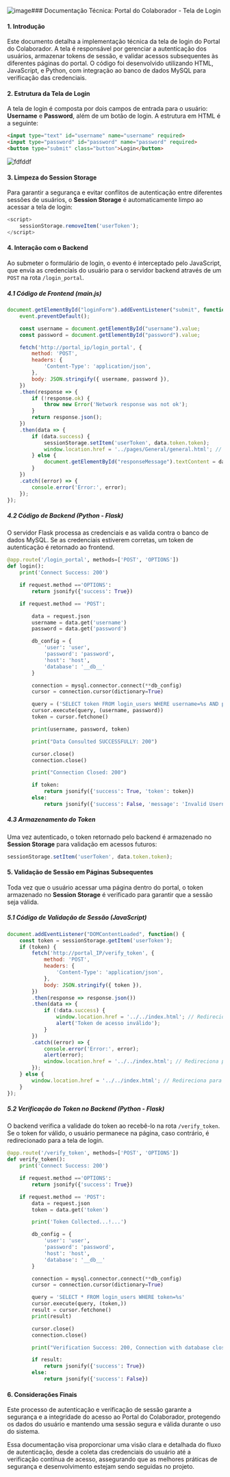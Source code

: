 ![image](https://github.com/user-attachments/assets/b5a53148-4dd3-43fd-ac02-ddb62dffb2a1)### Documentação Técnica: Portal do Colaborador - Tela de Login

#### 1. Introdução

Este documento detalha a implementação técnica da tela de login do Portal do Colaborador. A tela é responsável por gerenciar a autenticação dos usuários, armazenar tokens de sessão, e validar acessos subsequentes às diferentes páginas do portal. O código foi desenvolvido utilizando HTML, JavaScript, e Python, com integração ao banco de dados MySQL para verificação das credenciais.

#### 2. Estrutura da Tela de Login

A tela de login é composta por dois campos de entrada para o usuário: **Username** e **Password**, além de um botão de login. A estrutura em HTML é a seguinte:

```html
<input type="text" id="username" name="username" required>
<input type="password" id="password" name="password" required>
<button type="submit" class="button">Login</button>
```
![fdfddf](https://github.com/user-attachments/assets/0c04c8d5-90e0-4f29-ad0a-f52850f12966)


#### 3. Limpeza do Session Storage

Para garantir a segurança e evitar conflitos de autenticação entre diferentes sessões de usuários, o **Session Storage** é automaticamente limpo ao acessar a tela de login:

```javascript
<script>
    sessionStorage.removeItem('userToken');
</script>
```

#### 4. Interação com o Backend

Ao submeter o formulário de login, o evento é interceptado pelo JavaScript, que envia as credenciais do usuário para o servidor backend através de um `POST` na rota `/login_portal`.

##### 4.1 Código de Frontend (main.js)

```javascript
document.getElementById("loginForm").addEventListener("submit", function(event) {
    event.preventDefault();

    const username = document.getElementById("username").value;
    const password = document.getElementById("password").value;

    fetch('http://portal_ip/login_portal', {
        method: 'POST',
        headers: {
            'Content-Type': 'application/json',
        },
        body: JSON.stringify({ username, password }),
    })
    .then(response => {
        if (!response.ok) {
            throw new Error('Network response was not ok');
        }
        return response.json();
    })
    .then(data => {
        if (data.success) {
            sessionStorage.setItem('userToken', data.token.token);
            window.location.href = '../pages/General/general.html'; // Redireciona para outra página
        } else {
            document.getElementById("responseMessage").textContent = data.message;
        }
    })
    .catch((error) => {
        console.error('Error:', error);
    });
});
```

##### 4.2 Código de Backend (Python - Flask)

O servidor Flask processa as credenciais e as valida contra o banco de dados MySQL. Se as credenciais estiverem corretas, um token de autenticação é retornado ao frontend.

```python
@app.route('/login_portal', methods=['POST', 'OPTIONS'])
def login():
    print('Connect Success: 200')

    if request.method =='OPTIONS':
        return jsonify({'success': True})

    if request.method == 'POST':

        data = request.json
        username = data.get('username')
        password = data.get('password')

        db_config = {
            'user': 'user',
            'password': 'password',
            'host': 'host',
            'database': '__db__'
        }

        connection = mysql.connector.connect(**db_config)
        cursor = connection.cursor(dictionary=True)

        query = ('SELECT token FROM login_users WHERE username=%s AND password=%s')
        cursor.execute(query, (username, password))
        token = cursor.fetchone()

        print(username, password, token)

        print("Data Consulted SUCCESSFULLY: 200")

        cursor.close()
        connection.close()

        print("Connection Closed: 200")

        if token:
            return jsonify({'success': True, 'token': token})
        else:
            return jsonify({'success': False, 'message': 'Invalid Username or Password'})
```

##### 4.3 Armazenamento do Token

Uma vez autenticado, o token retornado pelo backend é armazenado no **Session Storage** para validação em acessos futuros:

```javascript
sessionStorage.setItem('userToken', data.token.token);
```

#### 5. Validação de Sessão em Páginas Subsequentes

Toda vez que o usuário acessar uma página dentro do portal, o token armazenado no **Session Storage** é verificado para garantir que a sessão seja válida.

##### 5.1 Código de Validação de Sessão (JavaScript)

```javascript
document.addEventListener("DOMContentLoaded", function() {
    const token = sessionStorage.getItem('userToken');
    if (token) {
        fetch('http://portal_IP/verify_token', {
            method: 'POST',
            headers: {
                'Content-Type': 'application/json',
            },
            body: JSON.stringify({ token }),
        })
        .then(response => response.json())
        .then(data => {
            if (!data.success) {
                window.location.href = '../../index.html'; // Redireciona para a tela de login se o token não for válido
                alert('Token de acesso inválido');
            }
        })
        .catch((error) => {
            console.error('Error:', error);
            alert(error);
            window.location.href = '../../index.html'; // Redireciona para a tela de login em caso de erro
        });
    } else {
        window.location.href = '../../index.html'; // Redireciona para a tela de login se não houver token
    }
});
```

##### 5.2 Verificação do Token no Backend (Python - Flask)

O backend verifica a validade do token ao recebê-lo na rota `/verify_token`. Se o token for válido, o usuário permanece na página, caso contrário, é redirecionado para a tela de login.

```python
@app.route('/verify_token', methods=['POST', 'OPTIONS'])
def verify_token():
    print('Connect Success: 200')

    if request.method =='OPTIONS':
        return jsonify({'success': True})

    if request.method == 'POST':
        data = request.json
        token = data.get('token')

        print('Token Collected...!...')

        db_config = {
            'user': 'user',
            'password': 'password',
            'host': 'host',
            'database': '__db__'
        }

        connection = mysql.connector.connect(**db_config)
        cursor = connection.cursor(dictionary=True)

        query = 'SELECT * FROM login_users WHERE token=%s'
        cursor.execute(query, (token,))
        result = cursor.fetchone()
        print(result)

        cursor.close()
        connection.close()

        print("Verification Success: 200, Connection with database closed...!...")

        if result:
            return jsonify({'success': True})
        else:
            return jsonify({'success': False})
```

#### 6. Considerações Finais

Este processo de autenticação e verificação de sessão garante a segurança e a integridade do acesso ao Portal do Colaborador, protegendo os dados do usuário e mantendo uma sessão segura e válida durante o uso do sistema.

Essa documentação visa proporcionar uma visão clara e detalhada do fluxo de autenticação, desde a coleta das credenciais do usuário até a verificação contínua de acesso, assegurando que as melhores práticas de segurança e desenvolvimento estejam sendo seguidas no projeto.
